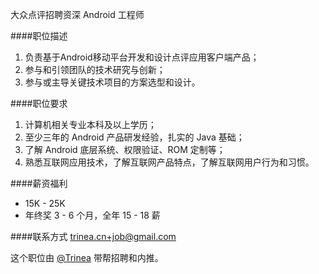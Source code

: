 大众点评招聘资深 Android 工程师

####职位描述
1. 负责基于Android移动平台开发和设计点评应用客户端产品； 
2. 参与和引领团队的技术研究与创新；
3. 参与或主导关键技术项目的方案选型和设计。

####职位要求 
1. 计算机相关专业本科及以上学历； 
2. 至少三年的 Android 产品研发经验，扎实的 Java 基础；
3. 了解 Android 底层系统、权限验证、ROM 定制等；
4. 熟悉互联网应用技术，了解互联网产品特点，了解互联网用户行为和习惯。

####薪资福利
- 15K - 25K 
- 年终奖 3 - 6 个月，全年 15 - 18 薪

####联系方式
[trinea.cn+job@gmail.com](mailto:trinea.cn+job@gmail.com)  

这个职位由 [@Trinea](https://github.com/trinea) 带帮招聘和内推。  